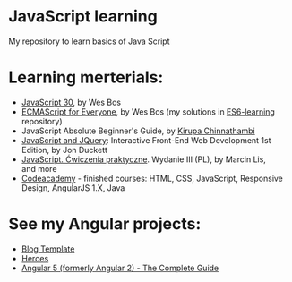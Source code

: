 # JavaScript learning
My repository to learn basics of Java Script

# Learning merterials:
- [JavaScript 30](https://javascript30.com/), by Wes Bos
- [ECMAScript for Everyone](https://es6.io/), by Wes Bos (my solutions in [ES6-learning](https://github.com/wroclawianka/ES6-learning) repository)
- JavaScript Absolute Beginner's Guide, by [Kirupa Chinnathambi](https://www.kirupa.com/)
- [JavaScript and JQuery](http://javascriptbook.com): Interactive Front-End Web Development 1st Edition, by Jon Duckett
- [JavaScript. Ćwiczenia praktyczne](https://helion.pl/ksiazki/javascript-cwiczenia-praktyczne-wydanie-iii-marcin-lis,cwjas3.htm#format/e). Wydanie III (PL), by Marcin Lis,  
and more
- [Codeacademy](https://www.codecademy.com) - finished courses: HTML, CSS, JavaScript, Responsive Design, AngularJS 1.X, Java

# See my Angular projects:
- [Blog Template](https://github.com/unrealdst/BlogApi/tree/master/Blog2.0/blog2.0)
- [Heroes](https://github.com/wroclawianka/angular2.0_heroes-tutorial)
- [Angular 5 (formerly Angular 2) - The Complete Guide](https://www.udemy.com/the-complete-guide-to-angular-2/)
